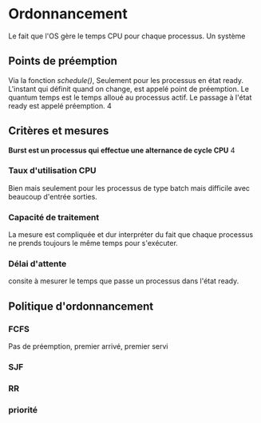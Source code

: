 # Ordonnancement

Le fait que l'OS gère le temps CPU pour chaque processus. Un système 

## Points de préemption

Via la fonction *schedule()*, Seulement pour les processus en état ready. L'instant qui définit quand on change, est appelé point de préemption. Le quantum temps est le temps alloué au processus actif. Le passage à l'état ready est appelé préemption. 4

## Critères et mesures

**Burst est un processus qui effectue une alternance de cycle CPU** 4

### Taux d'utilisation CPU

Bien mais seulement pour les processus de type batch mais difficile avec beaucoup d'entrée sorties.

### Capacité de traitement 

La mesure est compliquée et dur interpréter du fait que chaque processus ne prends toujours le même temps pour s'exécuter. 

### Délai d'attente

consite à mesurer le temps que passe un processus dans l'état ready. 

## Politique d'ordonnancement

### FCFS

Pas de préemption, premier arrivé, premier servi 

### SJF

### RR

### priorité

